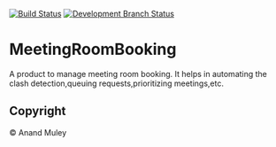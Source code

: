 [![Build Status](https://travis-ci.org/AnandMuley/MeetingRoomBooking.svg?branch=master)](https://travis-ci.org/AnandMuley/MeetingRoomBooking)
[![Development Branch Status](https://travis-ci.org/AnandMuley/MeetingRoomBooking.svg?branch=Development)](https://travis-ci.org/AnandMuley/MeetingRoomBooking)

# MeetingRoomBooking
A product to manage meeting room booking. It helps in automating the clash detection,queuing requests,prioritizing meetings,etc.

## Copyright
&copy; Anand Muley